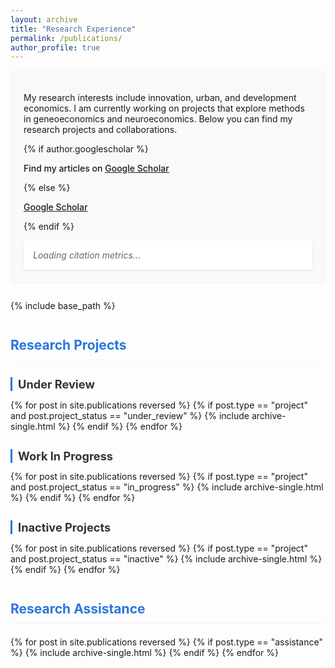 ```yaml
---
layout: archive
title: "Research Experience"
permalink: /publications/
author_profile: true
---
```


<div class="research-intro">
  <p>My research interests include innovation, urban, and development economics. I am currently working on projects that explore methods in geneoeconomics and neuroeconomics. Below you can find my research projects and collaborations.</p>
  
  {% if author.googlescholar %}
    <p class="scholar-link">
      <i class="ai ai-google-scholar-square ai-fw"></i> Find my articles on <u><a href="{{author.googlescholar}}">Google Scholar</a></u>
    </p>
  {% else %}
    <p class="scholar-link">
      <i class="ai ai-google-scholar-square ai-fw"></i> <u><a href="https://scholar.google.com/citations?user=VLDgDyAAAAAJ">Google Scholar</a></u> 
    </p>
  {% endif %}
  
  <div class="citation-metrics">
    <div id="scholar-stats">
      <div class="stats-loading">Loading citation metrics...</div>
    </div>
  </div>
</div>

{% include base_path %}

<div class="research-sections">
  <h2 class="section-heading">Research Projects</h2>
  
  <h3 class="subsection-heading">Under Review</h3>
  <div class="research-projects-section">
    {% for post in site.publications reversed %}
      {% if post.type == "project" and post.project_status == "under_review" %}
        {% include archive-single.html %}
      {% endif %}
    {% endfor %}
  </div>
  
  <h3 class="subsection-heading">Work In Progress</h3>
  <div class="research-projects-section">
    {% for post in site.publications reversed %}
      {% if post.type == "project" and post.project_status == "in_progress" %}
        {% include archive-single.html %}
      {% endif %}
    {% endfor %}
  </div>
  
  <h3 class="subsection-heading">Inactive Projects</h3>
  <div class="research-projects-section">
    {% for post in site.publications reversed %}
      {% if post.type == "project" and post.project_status == "inactive" %}
        {% include archive-single.html %}
      {% endif %}
    {% endfor %}
  </div>

  <h2 class="section-heading">Research Assistance</h2>
  <div class="research-assistance-section">
    {% for post in site.publications reversed %}
      {% if post.type == "assistance" %}
        {% include archive-single.html %}
      {% endif %}
    {% endfor %}
  </div>
</div>

<script>
  document.addEventListener('DOMContentLoaded', function() {
    // Hardcoded citation metrics (since direct scraping from Google Scholar is challenging)
    const scholarData = {
      citations: 7,
      hIndex: 1,
      i10Index: 0,
      citationsByYear: [
        { year: 2023, count: 3 },
        { year: 2022, count: 2 },
        { year: 2021, count: 2 }
      ]
    };
    
    // Try to fetch updated data, but fallback to hardcoded data
    tryFetchScholarData();
    
    // Function to try fetching data with a CORS proxy
    function tryFetchScholarData() {
      // Try to fetch with a CORS proxy (note: some proxies may stop working over time)
      const corsProxy = 'https://corsproxy.io/?';
      const scholarUrl = encodeURIComponent('https://scholar.google.com/citations?user=VLDgDyAAAAAJ&hl=en');
      
      fetch(corsProxy + scholarUrl)
        .then(response => {
          if (response.ok) return response.text();
          throw new Error('Network response was not ok');
        })
        .then(html => {
          try {
            // Try to parse the HTML response
            const parser = new DOMParser();
            const doc = parser.parseFromString(html, 'text/html');
            
            // Extract citation count
            const citationElement = doc.querySelector('#gsc_rsb_st tbody tr:first-child td:last-child');
            if (citationElement) {
              scholarData.citations = parseInt(citationElement.textContent.trim(), 10) || scholarData.citations;
            }
            
            // Extract h-index
            const hIndexElement = doc.querySelector('#gsc_rsb_st tbody tr:nth-child(2) td:last-child');
            if (hIndexElement) {
              scholarData.hIndex = parseInt(hIndexElement.textContent.trim(), 10) || scholarData.hIndex;
            }
            
            // Extract i10-index
            const i10IndexElement = doc.querySelector('#gsc_rsb_st tbody tr:nth-child(3) td:last-child');
            if (i10IndexElement) {
              scholarData.i10Index = parseInt(i10IndexElement.textContent.trim(), 10) || scholarData.i10Index;
            }
            
            // Extract citation by year data
            const yearContainers = doc.querySelectorAll('.gsc_md_hist_b .gsc_g_t');
            const countContainers = doc.querySelectorAll('.gsc_md_hist_b .gsc_g_al');
            
            if (yearContainers.length > 0 && countContainers.length > 0) {
              scholarData.citationsByYear = [];
              for (let i = 0; i < yearContainers.length; i++) {
                const year = parseInt(yearContainers[i].textContent.trim(), 10);
                const count = parseInt(countContainers[i].textContent.trim(), 10);
                if (!isNaN(year) && !isNaN(count)) {
                  scholarData.citationsByYear.push({ year, count });
                }
              }
            }
            
            console.log('Successfully updated citation data from Google Scholar');
          } catch (e) {
            console.error('Error parsing Google Scholar data:', e);
          }
          
          // Render the stats regardless of whether we updated the data
          renderScholarStats();
        })
        .catch(error => {
          console.error('Unable to fetch from Google Scholar:', error);
          renderScholarStats(); // Render with hardcoded data
        });
    }
    
    // Function to render the scholar stats
    function renderScholarStats() {
      const scholarStats = document.getElementById('scholar-stats');
      scholarStats.innerHTML = `
        <div class="citation-header">
          Citations according to <a href="https://scholar.google.com/citations?user=VLDgDyAAAAAJ" target="_blank">Google Scholar</a>: 
          <span class="citation-count">${scholarData.citations}</span> 
          (h-index: <span class="h-index">${scholarData.hIndex}</span>)
        </div>
        <div class="citation-chart">
          <div class="chart-title">Citations per year</div>
          <div class="chart-container">
            ${generateBarChart(scholarData.citationsByYear)}
          </div>
        </div>
      `;
    }
  });
  
  function generateBarChart(data) {
    // Sort data by year
    data = data.sort((a, b) => a.year - b.year);
    
    // Find the maximum citation count for scaling
    const maxCount = Math.max(...data.map(item => item.count));
    
    // Generate the HTML for bars
    let barsHtml = '';
    
    data.forEach(item => {
      const barHeight = maxCount > 0 ? (item.count / maxCount) * 100 : 0;
      barsHtml += `
        <div class="chart-bar-container">
          <div class="chart-bar" style="height: ${barHeight}%" title="${item.count} citations in ${item.year}"></div>
          <div class="chart-year">${item.year}</div>
          <div class="chart-count">${item.count}</div>
        </div>
      `;
    });
    
    return barsHtml;
  }
</script>

<style>
  .research-intro {
    margin-bottom: 2em;
    padding: 1.5em;
    background-color: #f9f9f9;
    border-radius: 5px;
    box-shadow: 0 1px 2px rgba(0,0,0,0.05);
  }
  
  .scholar-link {
    margin-top: 1em;
    font-weight: 500;
  }
  
  .citation-metrics {
    margin-top: 1em;
    padding: 15px;
    background-color: #fff;
    border-radius: 4px;
    box-shadow: 0 1px 3px rgba(0,0,0,0.1);
  }
  
  .citation-header {
    font-size: 15px;
    font-weight: 500;
    margin-bottom: 15px;
    color: #333;
  }
  
  .citation-count, .h-index {
    font-weight: bold;
    color: #2a76dd;
  }
  
  .stats-loading {
    color: #666;
    font-style: italic;
  }
  
  .citation-chart {
    margin-top: 15px;
  }
  
  .chart-title {
    font-size: 14px;
    color: #666;
    margin-bottom: 10px;
  }
  
  .chart-container {
    display: flex;
    align-items: flex-end;
    justify-content: center;
    height: 120px;
    padding-top: 10px;
  }
  
  .chart-bar-container {
    display: flex;
    flex-direction: column;
    align-items: center;
    margin: 0 10px;
    width: 30px;
  }
  
  .chart-bar {
    width: 20px;
    background-color: #4285f4;
    border-radius: 2px 2px 0 0;
    transition: height 0.3s ease;
  }
  
  .chart-year {
    margin-top: 5px;
    font-size: 12px;
    color: #666;
  }
  
  .chart-count {
    font-size: 12px;
    color: #333;
    font-weight: 500;
  }
  
  .section-heading {
    margin-top: 2em;
    margin-bottom: 1em;
    color: #2a76dd;
    border-bottom: 1px solid #f2f3f3;
    padding-bottom: 0.5em;
  }
  
  .subsection-heading {
    margin-top: 1.5em;
    margin-bottom: 0.75em;
    color: #333;
    font-size: 1.3em;
    border-left: 3px solid #2a76dd;
    padding-left: 0.5em;
  }
  
  .research-projects-section, .research-assistance-section {
    margin-bottom: 2em;
  }
  
  .research-projects-section .archive__item-title,
  .research-assistance-section .archive__item-title {
    margin-top: 0.5em;
    font-size: 1.25em;
  }
  
  .research-sections {
    margin-top: 2em;
  }
  
  .project-badge, .assistance-badge {
    display: inline-block;
    font-size: 0.7em;
    padding: 0.3em 0.5em;
    margin-left: 0.5em;
    border-radius: 3px;
    vertical-align: middle;
    font-weight: normal;
  }
  
  .project-badge {
    background-color: #007bff;
    color: white;
  }
  
  .assistance-badge {
    background-color: #28a745;
    color: white;
  }
  
  .status-badge {
    display: inline-block;
    font-size: 0.65em;
    padding: 0.2em 0.4em;
    margin-left: 0.3em;
    border-radius: 3px;
    vertical-align: middle;
    font-weight: normal;
  }
  
  .status-under-review {
    background-color: #dc3545;
    color: white;
  }
  
  .status-in-progress {
    background-color: #fd7e14;
    color: white;
  }
  
  .status-inactive {
    background-color: #6c757d;
    color: white;
  }
</style>
